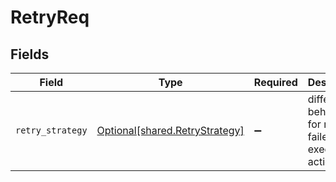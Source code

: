 # RetryReq


## Fields

| Field                                                                      | Type                                                                       | Required                                                                   | Description                                                                |
| -------------------------------------------------------------------------- | -------------------------------------------------------------------------- | -------------------------------------------------------------------------- | -------------------------------------------------------------------------- |
| `retry_strategy`                                                           | [Optional[shared.RetryStrategy]](undefined/models/shared/retrystrategy.md) | :heavy_minus_sign:                                                         | different behaviors for retrying failed execution actions.                 |